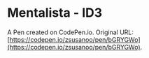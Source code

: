 # Mentalista - ID3

A Pen created on CodePen.io. Original URL: [https://codepen.io/zsusanoo/pen/bGRYGWo](https://codepen.io/zsusanoo/pen/bGRYGWo).



